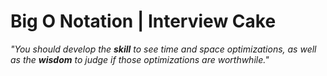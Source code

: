 # Big O Notation | Interview Cake

_"You should develop the **skill** to see time and space optimizations, as well as the **wisdom** to judge if those optimizations are worthwhile."_
